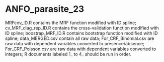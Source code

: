 # ANFO_parasite_23
MRFcov_ID.R contains the MRF function modified with ID spline; 
cv_MRF_diag_rep_ID.R contains the cross-validation function modified with ID spline; 
boostrap_MRF_ID.R contains bootstrap function modified with ID spline; 
data_MERGED.csv contain all raw data; 
For_CRF_Binomial.csv are raw data with dependent variables converted to presence/absence; 
For_CRF_Poisson.csv are raw data with dependent variables converted to integers; 
R documents labeled 1_ to 4_ should be run in order.
